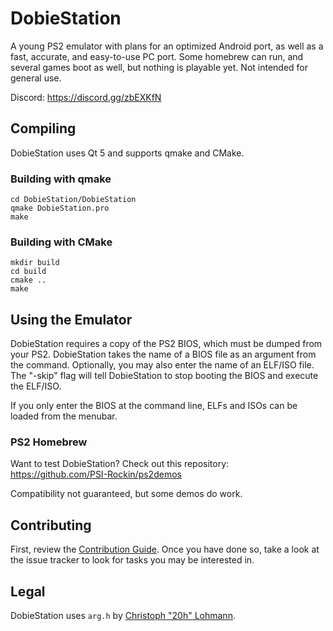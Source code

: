 # DobieStation
A young PS2 emulator with plans for an optimized Android port, as well as a fast, accurate, and easy-to-use PC port. Some homebrew can run, and several games boot as well, but nothing is playable yet. Not intended for general use.

Discord: https://discord.gg/zbEXKfN

## Compiling
DobieStation uses Qt 5 and supports qmake and CMake.

### Building with qmake
```
cd DobieStation/DobieStation
qmake DobieStation.pro
make
```

### Building with CMake
```
mkdir build
cd build
cmake ..
make
```

## Using the Emulator
DobieStation requires a copy of the PS2 BIOS, which must be dumped from your PS2. DobieStation takes the name of a BIOS file as an argument from the command. Optionally, you may also enter the name of an ELF/ISO file. The "-skip" flag will tell DobieStation to stop booting the BIOS and execute the ELF/ISO.

If you only enter the BIOS at the command line, ELFs and ISOs can be loaded from the menubar.

### PS2 Homebrew
Want to test DobieStation? Check out this repository: https://github.com/PSI-Rockin/ps2demos

Compatibility not guaranteed, but some demos do work.

## Contributing
First, review the [Contribution Guide](../master/CONTRIBUTING.md). Once you have done so, take a look at the issue tracker to look for tasks you may be interested in.

## Legal
DobieStation uses `arg.h` by [Christoph "20h" Lohmann](http://www.r-36.net).
